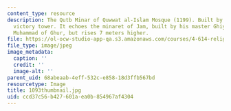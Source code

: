 ```yaml
---
content_type: resource
description: The Qutb Minar of Quwwat al-Islam Mosque (1199). Built by Aybak as a
  victory tower. It echoes the minaret of Jam, built by his master Ghiyath al-Din
  Muhammad of Ghur, but rises 7 meters higher.
file: https://ol-ocw-studio-app-qa.s3.amazonaws.com/courses/4-614-religious-architecture-and-islamic-cultures-fall-2002/ccd37c56b427601aea0b854967af4304_1093thumbnail.jpg
file_type: image/jpeg
image_metadata:
  caption: ''
  credit: ''
  image-alt: ''
parent_uid: 68abeaab-4eff-532c-e858-18d3ffb567bd
resourcetype: Image
title: 1093thumbnail.jpg
uid: ccd37c56-b427-601a-ea0b-854967af4304
---
```


